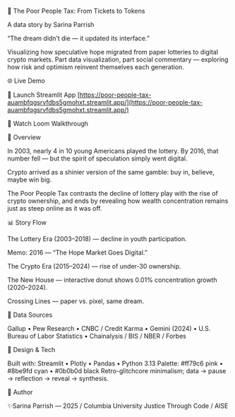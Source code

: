 🎰 The Poor People Tax: From Tickets to Tokens

A data story by Sarina Parrish

“The dream didn’t die — it updated its interface.”

Visualizing how speculative hope migrated from paper lotteries to digital crypto markets.
Part data visualization, part social commentary — exploring how risk and optimism reinvent themselves each generation.

🌐 Live Demo

🌟 Launch Streamlit App [https://poor-people-tax-auambfqgsrvfdbs5gmohxt.streamlit.app/](https://poor-people-tax-auambfqgsrvfdbs5gmohxt.streamlit.app/)

🎥 Watch Loom Walkthrough

🧠 Overview

In 2003, nearly 4 in 10 young Americans played the lottery.
By 2016, that number fell — but the spirit of speculation simply went digital.

Crypto arrived as a shinier version of the same gamble:
buy in, believe, maybe win big.

The Poor People Tax contrasts the decline of lottery play with the rise of crypto ownership,
and ends by revealing how wealth concentration remains just as steep online as it was off.

📊 Story Flow

The Lottery Era (2003–2018) — decline in youth participation.

Memo: 2016 — “The Hope Market Goes Digital.”

The Crypto Era (2015–2024) — rise of under-30 ownership.

The New House — interactive donut shows 0.01% concentration growth (2020–2024).

Crossing Lines — paper vs. pixel, same dream.

🪩 Data Sources

Gallup • Pew Research • CNBC / Credit Karma • Gemini (2024) •
U.S. Bureau of Labor Statistics • Chainalysis / BIS / NBER / Forbes

🎨 Design & Tech

Built with: Streamlit • Plotly • Pandas • Python 3.13
Palette: #ff79c6 pink • #8be9fd cyan • #0b0b0d black
Retro-glitchcore minimalism; data → pause → reflection → reveal → synthesis.

💬 Author

✨Sarina Parrish — 2025 / Columbia University Justice Through Code / AISE

